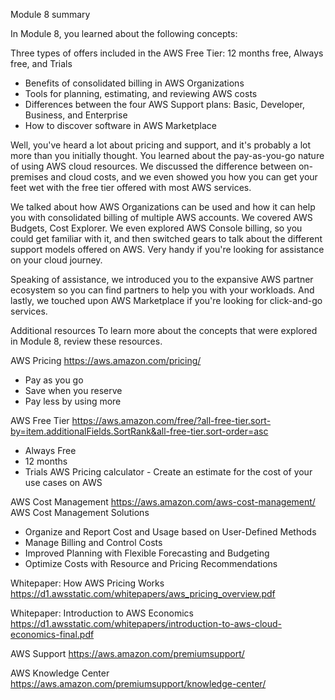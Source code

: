 Module 8 summary

In Module 8, you learned about the following concepts:

Three types of offers included in the AWS Free Tier: 12 months free, Always free, and Trials
- Benefits of consolidated billing in AWS Organizations
- Tools for planning, estimating, and reviewing AWS costs
- Differences between the four AWS Support plans: Basic, Developer, Business, and Enterprise
- How to discover software in AWS Marketplace


Well, you've heard a lot about pricing and support, and it's probably a lot more than you initially thought. You learned about the pay-as-you-go nature of using AWS cloud resources. We discussed the difference between on-premises and cloud costs, and we even showed you how you can get your feet wet with the free tier offered with most AWS services. 

We talked about how AWS Organizations can be used and how it can help you with consolidated billing of multiple AWS accounts. We covered AWS Budgets, Cost Explorer. We even explored AWS Console billing, so you could get familiar with it, and then switched gears to talk about the different support models offered on AWS. Very handy if you're looking for assistance on your cloud journey. 

Speaking of assistance, we introduced you to the expansive AWS partner ecosystem so you can find partners to help you with your workloads. And lastly, we touched upon AWS Marketplace if you're looking for click-and-go services.

Additional resources
To learn more about the concepts that were explored in Module 8, review these resources.

AWS Pricing
https://aws.amazon.com/pricing/
- Pay as you go
- Save when you reserve
- Pay less by using more

AWS Free Tier
https://aws.amazon.com/free/?all-free-tier.sort-by=item.additionalFields.SortRank&all-free-tier.sort-order=asc
- Always Free
- 12 months
- Trials
AWS Pricing calculator - Create an estimate for the cost of your use cases on AWS 


AWS Cost Management
https://aws.amazon.com/aws-cost-management/
AWS Cost Management Solutions
- Organize and Report Cost and Usage based on User-Defined Methods
- Manage Billing and Control Costs
- Improved Planning with Flexible Forecasting and Budgeting
- Optimize Costs with Resource and Pricing Recommendations

Whitepaper: How AWS Pricing Works
https://d1.awsstatic.com/whitepapers/aws_pricing_overview.pdf

Whitepaper: Introduction to AWS Economics
https://d1.awsstatic.com/whitepapers/introduction-to-aws-cloud-economics-final.pdf

AWS Support
https://aws.amazon.com/premiumsupport/

AWS Knowledge Center
https://aws.amazon.com/premiumsupport/knowledge-center/
